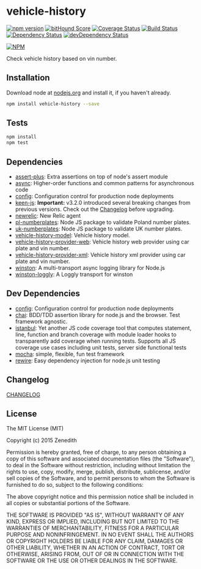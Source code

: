 # vehicle-history
[![npm version](https://badge.fury.io/js/vehicle-history.svg)](http://badge.fury.io/js/vehicle-history)
[![bitHound Score](https://www.bithound.io/github/vehicle-history/npm-vehicle-history/badges/score.svg)](https://www.bithound.io/github/vehicle-history/npm-vehicle-history)
[![Coverage Status](https://coveralls.io/repos/vehicle-history/npm-vehicle-history/badge.png?branch=master)](https://coveralls.io/r/vehicle-history/npm-vehicle-history?branch=master)
[![Build Status](https://travis-ci.org/vehicle-history/npm-vehicle-history.svg?branch=master)](https://travis-ci.org/vehicle-history/npm-vehicle-history)
[![Dependency Status](https://david-dm.org/vehicle-history/npm-vehicle-history.svg)](https://david-dm.org/vehicle-history/npm-vehicle-history)
[![devDependency Status](https://david-dm.org/vehicle-history/npm-vehicle-history/dev-status.svg)](https://david-dm.org/vehicle-history/npm-vehicle-history#info=devDependencies)

[![NPM](https://nodei.co/npm/vehicle-history.png?downloads=true&stars=true)](https://nodei.co/npm/vehicle-history/)

Check vehicle history based on vin number.

## Installation

Download node at [nodejs.org](http://nodejs.org) and install it, if you haven't already.

```sh
npm install vehicle-history --save
```


## Tests

```sh
npm install
npm test
```

## Dependencies

- [assert-plus](https://github.com/mcavage/node-assert-plus): Extra assertions on top of node&#39;s assert module
- [async](https://github.com/caolan/async): Higher-order functions and common patterns for asynchronous code
- [config](https://github.com/lorenwest/node-config): Configuration control for production node deployments
- [keen-js](https://github.com/keen/keen-js): **Important:** v3.2.0 introduced several breaking changes from previous versions. Check out the [Changelog](./CHANGELOG.md#3.2.0) before upgrading.
- [newrelic](https://github.com/git+https:/): New Relic agent
- [pl-numberplates](https://github.com/Zenedith/npm-pl-numberplates): Node JS package to validate Poland number plates.
- [uk-numberplates](https://github.com/CapitalReg/uk-numberplates): Node JS package to validate UK number plates.
- [vehicle-history-model](https://github.com/vehicle-history/npm-vehicle-history-model): Vehicle history model.
- [vehicle-history-provider-web](https://github.com/vehicle-history/npm-vehicle-history-provider-web): Vehicle history web provider using car plate and vin number.
- [vehicle-history-provider-xml](https://github.com/vehicle-history/npm-vehicle-history-provider-xml): Vehicle history xml provider using car plate and vin number.
- [winston](https://github.com/flatiron/winston): A multi-transport async logging library for Node.js
- [winston-loggly](https://github.com/indexzero/winston-loggly): A Loggly transport for winston

## Dev Dependencies

- [config](https://github.com/lorenwest/node-config): Configuration control for production node deployments
- [chai](https://github.com/chaijs/chai): BDD/TDD assertion library for node.js and the browser. Test framework agnostic.
- [istanbul](https://github.com/gotwarlost/istanbul): Yet another JS code coverage tool that computes statement, line, function and branch coverage with module loader hooks to transparently add coverage when running tests. Supports all JS coverage use cases including unit tests, server side functional tests
- [mocha](https://github.com/mochajs/mocha): simple, flexible, fun test framework
- [rewire](https://github.com/jhnns/rewire): Easy dependency injection for node.js unit testing


## Changelog

[CHANGELOG](CHANGELOG.md)


## License
The MIT License (MIT)

Copyright (c) 2015 Zenedith

Permission is hereby granted, free of charge, to any person obtaining a copy
of this software and associated documentation files (the "Software"), to deal
in the Software without restriction, including without limitation the rights
to use, copy, modify, merge, publish, distribute, sublicense, and/or sell
copies of the Software, and to permit persons to whom the Software is
furnished to do so, subject to the following conditions:

The above copyright notice and this permission notice shall be included in all
copies or substantial portions of the Software.

THE SOFTWARE IS PROVIDED "AS IS", WITHOUT WARRANTY OF ANY KIND, EXPRESS OR
IMPLIED, INCLUDING BUT NOT LIMITED TO THE WARRANTIES OF MERCHANTABILITY,
FITNESS FOR A PARTICULAR PURPOSE AND NONINFRINGEMENT. IN NO EVENT SHALL THE
AUTHORS OR COPYRIGHT HOLDERS BE LIABLE FOR ANY CLAIM, DAMAGES OR OTHER
LIABILITY, WHETHER IN AN ACTION OF CONTRACT, TORT OR OTHERWISE, ARISING FROM,
OUT OF OR IN CONNECTION WITH THE SOFTWARE OR THE USE OR OTHER DEALINGS IN THE
SOFTWARE.